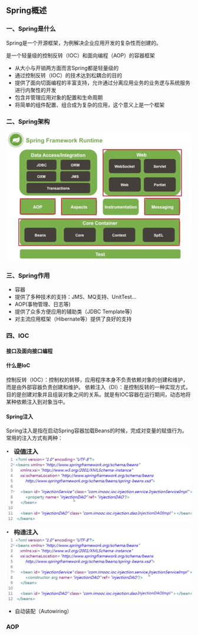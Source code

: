 ## Spring概述

### 一、Spring是什么

Spring是一个开源框架，为例解决企业应用开发的复杂性而创建的。

是一个轻量级的控制反转（IOC）和面向编程（AOP）的容器框架
- 从大小与开销两方面而言Spring都是轻量级的
- 通过控制反转（IOC）的技术达到松耦合的目的
- 提供了面向切面编程的丰富支持，允许通过分离应用业务的业务逻与系统服务进行内聚性的开发
- 包含并管理应用对象的配置和生命周期
- 将简单的组件配置、组合成为复杂的应用，这个意义上是一个框架

### 二、Spring架构

![title](https://raw.githubusercontent.com/XQLong/Image-Hosting/master/gitnote/2019/08/17/1566025647980-1566025648383.png)

### 三、Spring作用

- 容器
- 提供了多种技术的支持：JMS、MQ支持、UnitTest...
- AOP(事物管理、日志等)
- 提供了众多方便应用的辅助类（JDBC Template等）
- 对主流应用框架（Hibernate等）提供了良好的支持

### 四、IOC

#### 接口及面向接口编程

#### 什么是IoC

控制反转（IOC）：控制权的转移，应用程序本身不负责依赖对象的创建和维护，而是由外部容器负责创建和维护。
依赖注入（DI）：是控制反转的一种实现方式，目的是创建对象并且组装对象之间的关系。就是有IOC容器在运行期间，动态地将某种依赖注入到对象当中。

#### Spring注入

Spring注入是指在启动Spring容器加载Beans的时候，完成对变量的赋值行为。常用的注入方式有两种：

![title](https://raw.githubusercontent.com/XQLong/Image-Hosting/master/gitnote/2019/08/17/1566027508169-1566027508177.png)


![title](https://raw.githubusercontent.com/XQLong/Image-Hosting/master/gitnote/2019/08/17/1566027527480-1566027527485.png)

- 自动装配（Autowiring）


### AOP





